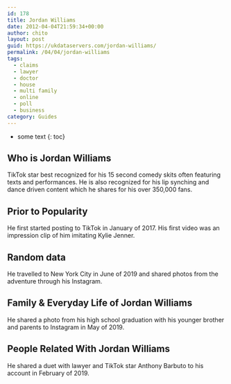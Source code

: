 ```yaml
---
id: 178
title: Jordan Williams
date: 2012-04-04T21:59:34+00:00
author: chito
layout: post
guid: https://ukdataservers.com/jordan-williams/
permalink: /04/04/jordan-williams
tags:
  - claims
  - lawyer
  - doctor
  - house
  - multi family
  - online
  - poll
  - business
category: Guides
---
```


* some text
{: toc}


## Who is  Jordan Williams
                  
                  
                  
TikTok star best recognized for his 15 second comedy skits often featuring texts and performances. He is also recognized for his lip synching and dance driven content which he shares for his over 350,000 fans. 
                  
                
                
                
## Prior to Popularity 
                  
                  
                  
He first started posting to TikTok in January of 2017. His first video was an impression clip of him imitating Kylie Jenner. 
                  
                
                
                
## Random data 
                  
                  
                  
He travelled to New York City in June of 2019 and shared photos from the adventure through his Instagram. 
                  
                
                
                
## Family & Everyday Life of Jordan Williams
                  
                  
                  
He shared a photo from his high school graduation with his younger brother and parents to Instagram in May of 2019. 
                  
                
                
                
## People Related With  Jordan Williams
                  
                  
                  
He shared a duet with lawyer and TikTok star Anthony Barbuto to his account in February of 2019. 
                  
                
              
            
          
          
          
    
    
  
